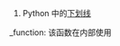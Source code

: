 1. Python 中的[下划线](https://medium.com/python-features/naming-conventions-with-underscores-in-python-791251ac7097)

_function: 该函数在内部使用